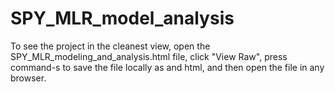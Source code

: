 # SPY_MLR_model_analysis

To see the project in the cleanest view, open the SPY_MLR_modeling_and_analysis.html file, click "View Raw", press command-s to save the file locally as and html, and then open the file in any browser.
